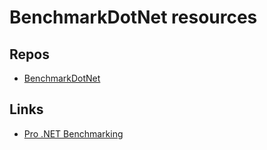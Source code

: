# BenchmarkDotNet resources

## Repos
- [BenchmarkDotNet](https://github.com/dotnet/BenchmarkDotNet)

## Links
- [Pro .NET Benchmarking](https://aakinshin.net/prodotnetbenchmarking/)
